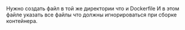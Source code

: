 Нужно создать файл в той же директории что и Dockerfile
И в этом файле указать все файлы что должны игнорироваться при сборке контейнера.
